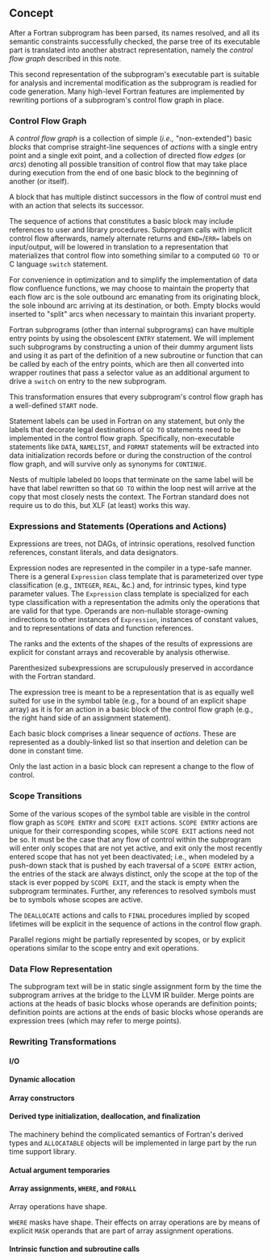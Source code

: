 <!--
Copyright (c) 2018, NVIDIA CORPORATION.  All rights reserved.
-->

## Concept
After a Fortran subprogram has been parsed, its names resolved, and all its
semantic constraints successfully checked, the parse tree of its
executable part is translated into another abstract representation,
namely the _control flow graph_ described in this note.

This second representation of the subprogram's executable part is
suitable for analysis and incremental modification as the subprogram
is readied for code generation.
Many high-level Fortran features are implemented by rewriting portions
of a subprogram's control flow graph in place.

### Control Flow Graph
A _control flow graph_ is a collection of simple (_i.e.,_ "non-extended")
basic _blocks_ that comprise straight-line sequences of _actions_ with a
single entry point and a single exit point, and a collection of
directed flow _edges_ (or _arcs_) denoting all possible transition of
control flow that may take place during execution from the end of
one basic block to the beginning of another (or itself).

A block that has multiple distinct successors in the flow of control
must end with an action that selects its successor.

The sequence of actions that constitutes a basic block may
include references to user and library procedures.
Subprogram calls with implicit control flow afterwards, namely
alternate returns and `END=`/`ERR=` labels on input/output,
will be lowered in translation to a representation that materializes
that control flow into something similar to a computed `GO TO` or
C language `switch` statement.

For convenience in optimization and to simplify the implementation of
data flow confluence functions, we may choose to maintain the
property that each flow arc is the sole outbound arc emanating from
its originating block, the sole inbound arc arriving at its destination,
or both.
Empty blocks would inserted to "split" arcs when necessary to maintain this
invariant property.

Fortran subprograms (other than internal subprograms) can have multiple
entry points by using the obsolescent `ENTRY` statement.
We will implement such subprograms by constructing a union
of their dummy argument lists and using it as part of the definition
of a new subroutine or function that can be called by each of
the entry points, which are then all converted into wrapper routines that
pass a selector value as an additional argument to drive a `switch` on entry
to the new subprogram.

This transformation ensures that every subprogram's control
flow graph has a well-defined `START` node.

Statement labels can be used in Fortran on any statement, but only
the labels that decorate legal destinations of `GO TO` statements
need to be implemented in the control flow graph.
Specifically, non-executable statements like `DATA`, `NAMELIST`, and
`FORMAT` statements will be extracted into data initialization
records before or during the construction of the control flow
graph, and will survive only as synonyms for `CONTINUE`.

Nests of multiple labeled `DO` loops that terminate on the same
label will be have that label rewritten so that `GO TO` within
the loop nest will arrive at the copy that most closely nests
the context.
The Fortran standard does not require us to do this, but XLF
(at least) works this way.

### Expressions and Statements (Operations and Actions)
Expressions are trees, not DAGs, of intrinsic operations,
resolved function references, constant literals, and
data designators.

Expression nodes are represented in the compiler in a type-safe manner.
There is a general `Expression` class template that is parameterized
over type classification (e.g., `INTEGER`, `REAL`, &c.) and, for intrinsic
types, kind type parameter values.
The `Expression` class template is specialized for each type classification
with a representation the admits only the operations that are valid
for that type.
Operands are non-nullable storage-owning indirections to other instances
of `Expression`, instances of constant values, and to representations
of data and function references.

The ranks and the extents of the shapes of the results of expressions
are explicit for constant arrays and recoverable by analysis otherwise.

Parenthesized subexpressions are scrupulously preserved in accordance with
the Fortran standard.

The expression tree is meant to be a representation that is
as equally well suited for use in the symbol table (e.g., for
a bound of an explicit shape array) as it is for an action
in a basic block of the control flow graph (e.g., the right
hand side of an assignment statement).

Each basic block comprises a linear sequence of _actions_.
These are represented as a doubly-linked list so that insertion
and deletion can be done in constant time.

Only the last action in a basic block can represent a change
to the flow of control.

### Scope Transitions
Some of the various scopes of the symbol table are visible in the control flow
graph as `SCOPE ENTRY` and `SCOPE EXIT` actions.
`SCOPE ENTRY` actions are unique for their corresponding scopes,
while `SCOPE EXIT` actions need not be so.
It must be the case that
any flow of control within the subprogram will enter only scopes that are
not yet active, and exit only the most recently entered scope that has not
yet been deactivated; i.e., when modeled by a push-down stack that is
pushed by each traversal of a `SCOPE ENTRY` action,
the entries of the stack are always distinct, only the scope at
the top of the stack is ever popped by `SCOPE EXIT`, and the stack is empty
when the subprogram terminates.
Further, any references to resolved symbols must be to symbols whose scopes
are active.

The `DEALLOCATE` actions and calls to `FINAL` procedures implied by scoped
lifetimes will be explicit in the sequence of actions in the control flow
graph.

Parallel regions might be partially represented by scopes, or by explicit
operations similar to the scope entry and exit operations.

### Data Flow Representation
The subprogram text will be in static single assignment form by the time the
subprogram arrives at the bridge to the LLVM IR builder.
Merge points are actions at the heads of basic blocks whose operands
are definition points; definition points are actions at the ends of
basic blocks whose operands are expression trees (which may refer to
merge points).

### Rewriting Transformations

#### I/O
#### Dynamic allocation
#### Array constructors

#### Derived type initialization, deallocation, and finalization
The machinery behind the complicated semantics of Fortran's derived types
and `ALLOCATABLE` objects will be implemented in large part by the run time
support library.

#### Actual argument temporaries
#### Array assignments, `WHERE`, and `FORALL`

Array operations have shape.

`WHERE` masks have shape.
Their effects on array operations are by means of explicit `MASK` operands that
are part of array assignment operations.

#### Intrinsic function and subroutine calls
